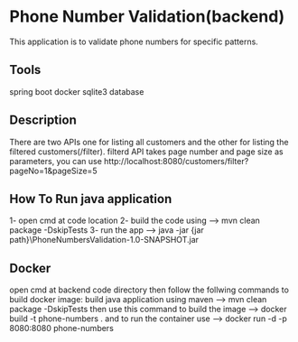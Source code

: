 # Phone Number Validation(backend)
This application is to validate phone numbers for specific patterns.

## Tools
spring boot
docker
sqlite3 database


## Description
There are two APIs one for listing all customers 
and the other for listing the filtered customers(/filter).
filterd API takes page number and page size as parameters, you can use http://localhost:8080/customers/filter?pageNo=1&pageSize=5


## How To Run java application
1- open cmd at code location 
2- build the code using --> mvn clean package -DskipTests
3- run the app --> java -jar {jar path}\PhoneNumbersValidation-1.0-SNAPSHOT.jar


## Docker
open cmd at backend code directory then follow the follwing commands to build docker image:
build java application using maven --> mvn clean package -DskipTests
then use this command to build the image --> docker build -t phone-numbers .
and to run the container use --> docker run -d -p 8080:8080 phone-numbers

